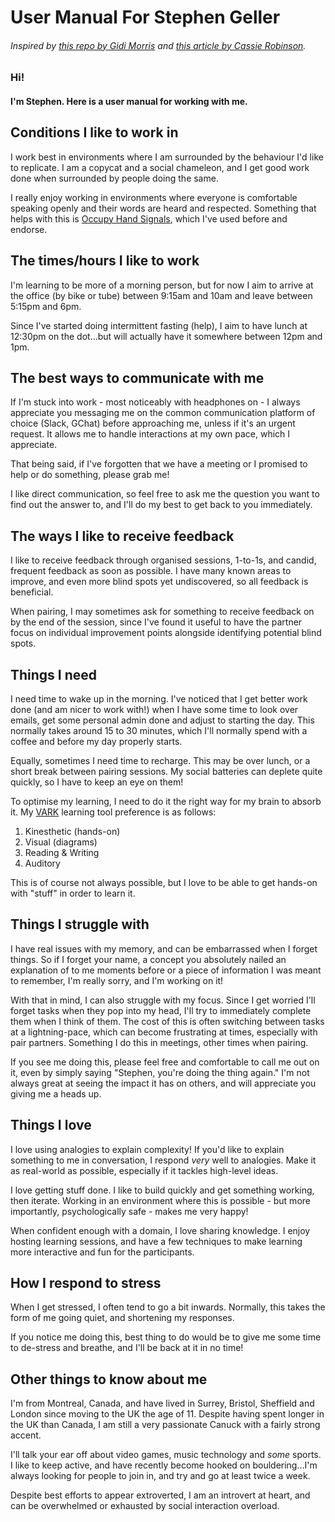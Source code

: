 # User Manual For Stephen Geller

###### Inspired by [this repo by Gidi Morris](https://github.com/gmmorris/user_manual_for_me) and [this article by Cassie Robinson](https://medium.com/@cassierobinson/a-user-manual-for-me-d3a851fbc694).

### Hi!
#### I'm Stephen. Here is a user manual for working with me.

## Conditions I like to work in

I work best in environments where I am surrounded by the behaviour I'd like to replicate. I am a copycat and a social chameleon, and I get good work done when surrounded by people doing the same.

I really enjoy working in environments where everyone is comfortable speaking openly and their words are heard and respected. Something that helps with this is [Occupy Hand Signals](https://en.wikipedia.org/wiki/Occupy_movement_hand_signals), which I've used before and endorse.

## The times/hours I like to work

I'm learning to be more of a morning person, but for now I aim to arrive at the office (by bike or tube) between 9:15am and 10am and leave between 5:15pm and 6pm.

Since I've started doing intermittent fasting (help), I aim to have lunch at 12:30pm on the dot...but will actually have it somewhere between 12pm and 1pm.

## The best ways to communicate with me

If I'm stuck into work - most noticeably with headphones on - I always appreciate you messaging me on the common communication platform of choice (Slack, GChat) before approaching me, unless if it's an urgent request. It allows me to handle interactions at my own pace, which I appreciate.

That being said, if I've forgotten that we have a meeting or I promised to help or do something, please grab me!

I like direct communication, so feel free to ask me the question you want to find out the answer to, and I'll do my best to get back to you immediately.

## The ways I like to receive feedback

I like to receive feedback through organised sessions, 1-to-1s, and candid, frequent feedback as soon as possible. I have many known areas to improve, and even more blind spots yet undiscovered, so all feedback is beneficial.

When pairing, I may sometimes ask for something to receive feedback on by the end of the session, since I've found it useful to have the partner focus on individual improvement points alongside identifying potential blind spots.

## Things I need

I need time to wake up in the morning. I've noticed that I get better work done (and am nicer to work with!) when I have some time to look over emails, get some personal admin done and adjust to starting the day.
This normally takes around 15 to 30 minutes, which I'll normally spend with a coffee and before my day properly starts.

Equally, sometimes I need time to recharge. This may be over lunch, or a short break between pairing sessions. My social batteries can deplete quite quickly, so I have to keep an eye on them!

To optimise my learning, I need to do it the right way for my brain to absorb it. My [VARK](https://www.mindtools.com/pages/article/vak-learning-styles.htm) learning tool preference is as follows:

1. Kinesthetic (hands-on)
2. Visual (diagrams)
3. Reading & Writing
4. Auditory

This is of course not always possible, but I love to be able to get hands-on with "stuff" in order to learn it.

## Things I struggle with

I have real issues with my memory, and can be embarrassed when I forget things.
So if I forget your name, a concept you absolutely nailed an explanation of to me moments before or a piece of information I was meant to remember, I'm really sorry, and I'm working on it!

With that in mind, I can also struggle with my focus. Since I get worried I'll forget tasks when they pop into my head, I'll try to immediately complete them when I think of them.
The cost of this is often switching between tasks at a lightning-pace, which can become frustrating at times, especially with pair partners. Something I do this in meetings, other times when pairing.

If you see me doing this, please feel free and comfortable to call me out on it, even by simply saying "Stephen, you're doing the thing again." I'm not always great at seeing the impact it has on others, and will appreciate you giving me a heads up.

## Things I love

I love using analogies to explain complexity! If you'd like to explain something to me in conversation, I respond _very_ well to analogies. Make it as real-world as possible, especially if it tackles high-level ideas.

I love getting stuff done. I like to build quickly and get something working, then iterate. Working in an environment where this is possible - but more importantly, psychologically safe - makes me very happy!

When confident enough with a domain, I love sharing knowledge. I enjoy hosting learning sessions, and have a few techniques to make learning more interactive and fun for the participants.

## How I respond to stress

When I get stressed, I often tend to go a bit inwards. Normally, this takes the form of me going quiet, and shortening my responses.

If you notice me doing this, best thing to do would be to give me some time to de-stress and breathe, and I'll be back at it in no time!


## Other things to know about me

I'm from Montreal, Canada, and have lived in Surrey, Bristol, Sheffield and London since moving to the UK the age of 11. Despite having spent longer in the UK than Canada, I am still a very passionate Canuck with a fairly strong accent.

I'll talk your ear off about video games, music technology and _some_ sports. I like to keep active, and have recently become hooked on bouldering...I'm always looking for people to join in, and try and go at least twice a week.

Despite best efforts to appear extroverted, I am an introvert at heart, and can be overwhelmed or exhausted by social interaction overload.
